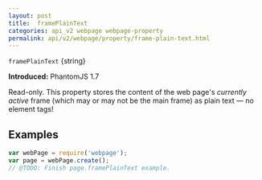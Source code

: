 ```yaml
---
layout: post
title:  framePlainText
categories: api_v2 webpage webpage-property
permalink: api/v2/webpage/property/frame-plain-text.html
---
```


`framePlainText` {string}

**Introduced:** PhantomJS 1.7

Read-only. This property stores the content of the web page's _currently active_ frame (which may or may not be the main frame) as plain text &mdash; no element tags!

## Examples

```javascript
var webPage = require('webpage');
var page = webPage.create();
// @TODO: Finish page.framePlainText example.
```








